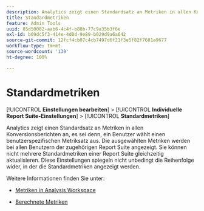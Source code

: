 ```yaml
---
description: Analytics zeigt einen Standardsatz an Metriken in allen Konversionsberichten an, es sei denn, ein Benutzer wählt einen benutzerspezifischen Metriksatz aus. Die ausgewählten Metriken werden bei allen Benutzern der zugehörigen Report Suite angezeigt. Sie können nicht mehrere Standardmetriken einer Report Suite gleichzeitig aktualisieren. Diese Einstellungen spiegeln nicht unbedingt die Reihenfolge wider, in der die Standardmetriken angezeigt werden.
title: Standardmetriken
feature: Admin Tools
uuid: 85d50082-aab6-4c4f-b88b-77c9a35b3f6e
exl-id: b09dc5f3-414e-4d0d-9e89-b029d9a6a642
source-git-commit: 12fcf4cb07c4cb7497d6f21f3e5f82f7681a9677
workflow-type: tm+mt
source-wordcount: '139'
ht-degree: 100%

---
```


# Standardmetriken

[!UICONTROL **Einstellungen bearbeiten**] > [!UICONTROL **Individuelle Report Suite-Einstellungen**] > [!UICONTROL **Standardmetriken**]

Analytics zeigt einen Standardsatz an Metriken in allen Konversionsberichten an, es sei denn, ein Benutzer wählt einen benutzerspezifischen Metriksatz aus. Die ausgewählten Metriken werden bei allen Benutzern der zugehörigen Report Suite angezeigt. Sie können nicht mehrere Standardmetriken einer Report Suite gleichzeitig aktualisieren. Diese Einstellungen spiegeln nicht unbedingt die Reihenfolge wider, in der die Standardmetriken angezeigt werden.

Weitere Informationen finden Sie unter:

* [Metriken in Analysis Workspace](/help/analyze/analysis-workspace/components/apply-create-metrics.md)

* [Berechnete Metriken ](/help/components/c-calcmetrics/cm-overview.md)

